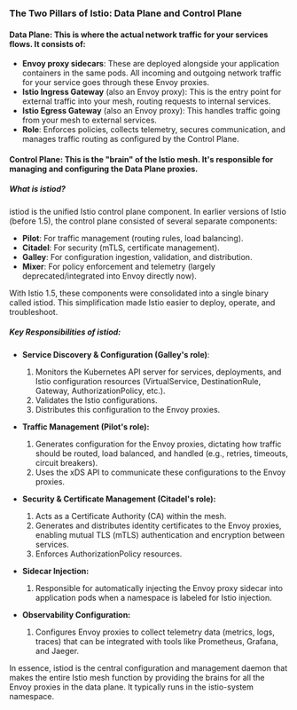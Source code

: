 ### The Two Pillars of Istio: Data Plane and Control Plane
#### Data Plane: This is where the actual network traffic for your services flows. It consists of:
- **Envoy proxy sidecars**: These are deployed alongside your application containers in the same pods. All incoming and outgoing network traffic for your service goes through these Envoy proxies.
- **Istio Ingress Gateway** (also an Envoy proxy): This is the entry point for external traffic into your mesh, routing requests to internal services.
- **Istio Egress Gateway** (also an Envoy proxy): This handles traffic going from your mesh to external services.
- **Role**: Enforces policies, collects telemetry, secures communication, and manages traffic routing as configured by the Control Plane.
#### Control Plane: This is the "brain" of the Istio mesh. It's responsible for managing and configuring the Data Plane proxies.



##### What is istiod?
istiod is the unified Istio control plane component. In earlier versions of Istio (before 1.5), the control plane consisted of several separate components:
- **Pilot**: For traffic management (routing rules, load balancing).
- **Citadel**: For security (mTLS, certificate management).
- **Galley**: For configuration ingestion, validation, and distribution.
- **Mixer**: For policy enforcement and telemetry (largely deprecated/integrated into Envoy directly now).

With Istio 1.5, these components were consolidated into a single binary called istiod. This simplification made Istio easier to deploy, operate, and troubleshoot.

##### Key Responsibilities of istiod:
- **Service Discovery & Configuration (Galley's role)**:
  1. Monitors the Kubernetes API server for services, deployments, and Istio configuration resources (VirtualService, DestinationRule, Gateway, AuthorizationPolicy, etc.).
  2. Validates the Istio configurations.
  3. Distributes this configuration to the Envoy proxies.

- **Traffic Management (Pilot's role):**
  1. Generates configuration for the Envoy proxies, dictating how traffic should be routed, load balanced, and handled (e.g., retries, timeouts, circuit breakers).
  2. Uses the xDS API to communicate these configurations to the Envoy proxies.

- **Security & Certificate Management (Citadel's role):**
  1. Acts as a Certificate Authority (CA) within the mesh.
  2. Generates and distributes identity certificates to the Envoy proxies, enabling mutual TLS (mTLS) authentication and encryption between services.
  3. Enforces AuthorizationPolicy resources.

- **Sidecar Injection:**
  1. Responsible for automatically injecting the Envoy proxy sidecar into application pods when a namespace is labeled for Istio injection.

- **Observability Configuration:**
  1. Configures Envoy proxies to collect telemetry data (metrics, logs, traces) that can be integrated with tools like Prometheus, Grafana, and Jaeger.

In essence, istiod is the central configuration and management daemon that makes the entire Istio mesh function by providing the brains for all the Envoy proxies in the data plane. It typically runs in the istio-system namespace.